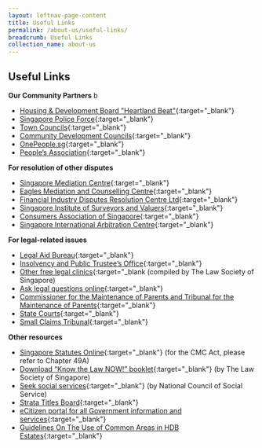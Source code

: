 ```yaml
---
layout: leftnav-page-content
title: Useful Links
permalink: /about-us/useful-links/
breadcrumb: Useful Links
collection_name: about-us
---
```


Useful Links
---

**Our Community Partners**
b
* [Housing & Development Board "Heartland Beat"](https://www.hdb.gov.sg/cs/infoweb/heartlandbeat){:target="_blank"} 
* [Singapore Police Force](https://www.police.gov.sg/){:target="_blank"} 
* [Town Councils](https://www.mnd.gov.sg/our-work/regulating-town-councils/what-we-do#towncouncil){:target="_blank"}
* [Community Development Councils](https://www.gov.sg/sgdi/ministries?t_category=COM_DEV_CENTRES){:target="_blank"} 
* [OnePeople.sg](http://www.onepeople.sg/){:target="_blank"}
* [People’s Association](https://www.pa.gov.sg/){:target="_blank"}

**For resolution of other disputes**

* [Singapore Mediation Centre](http://www.mediation.com.sg/){:target="_blank"}
* [Eagles Mediation and Counselling Centre](http://emcc.org.sg/){:target="_blank"}
* [Financial Industry Disputes Resolution Centre Ltd](http://fidrec.com.sg/){:target="_blank"}
* [Singapore Institute of Surveyors and Valuers](http://www.sisv.org.sg/){:target="_blank"}
* [Consumers Association of Singapore](https://www.case.org.sg/){:target="_blank"}
* [Singapore International Arbitration Centre](http://www.siac.org.sg/){:target="_blank"}
 
**For legal-related issues**

* [Legal Aid Bureau](https://www.mlaw.gov.sg/content/lab/en.html){:target="_blank"}
* [Insolvency and Public Trustee’s Office](https://www.mlaw.gov.sg/content/minlaw/en/site-help/ipto-temp.html){:target="_blank"}
* [Other free legal clinics](http://www.lawsocprobono.org/Documents/Legal%20Clinics%20List%20Updated%20200117.pdf){:target="_blank (compiled by The Law Society of Singapore)
* [Ask legal questions online](http://www.legalhelp.com.sg/){:target="_blank"}
* [Commissioner for the Maintenance of Parents and Tribunal for the Maintenance of Parents](){:target="_blank"}
* [State Courts](https://www.statecourts.gov.sg/cws/Pages/default.aspx){:target="_blank"}
* [Small Claims Tribunal](https://www.statecourts.gov.sg/cws/SmallClaims/Pages/GeneralInformation.aspx){:target="_blank"}

**Other resources**

* [Singapore Statutes Online](https://sso.agc.gov.sg/Act/CMCA1997){:target="_blank"} (for the CMC Act, please refer to Chapter 49A)
* [Download “Know the Law NOW!” booklet](http://www.lawsocprobono.org/Pages/know-the-law-booklet.aspx){:target="_blank"} (by The Law Society of Singapore)
* [Seek social services](https://www.ncss.gov.sg/GatewayPages/Social-Services){:target="_blank"} (by National Council of Social Service)
* [Strata Titles Board](https://sso.agc.gov.sg/Act/LTSA1967){:target="_blank"}
* [eCitizen portal for all Government information and services](http://citizenconnectcentre.sg/){:target="_blank"}
* [Guidelines On The Use of Common Areas in HDB Estates](https://www.scdf.gov.sg/home/community-volunteers/community-preparedness/fire-safety-guidelines-for-hdb-estates){:target="_blank"}

